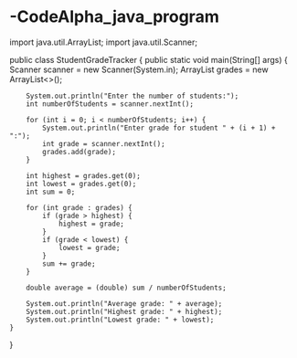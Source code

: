 # -CodeAlpha_java_program
import java.util.ArrayList;
import java.util.Scanner;

public class StudentGradeTracker {
    public static void main(String[] args) {
        Scanner scanner = new Scanner(System.in);
        ArrayList<Integer> grades = new ArrayList<>();

        System.out.println("Enter the number of students:");
        int numberOfStudents = scanner.nextInt();

        for (int i = 0; i < numberOfStudents; i++) {
            System.out.println("Enter grade for student " + (i + 1) + ":");
            int grade = scanner.nextInt();
            grades.add(grade);
        }

        int highest = grades.get(0);
        int lowest = grades.get(0);
        int sum = 0;

        for (int grade : grades) {
            if (grade > highest) {
                highest = grade;
            }
            if (grade < lowest) {
                lowest = grade;
            }
            sum += grade;
        }

        double average = (double) sum / numberOfStudents;

        System.out.println("Average grade: " + average);
        System.out.println("Highest grade: " + highest);
        System.out.println("Lowest grade: " + lowest);
    }
}
